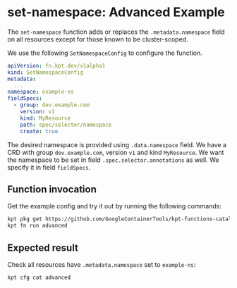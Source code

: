 # set-namespace: Advanced Example

The `set-namespace` function adds or replaces the `.metadata.namespace` field on
all resources except for those known to be cluster-scoped.

We use the following `SetNamespaceConfig` to configure the function.

```yaml
apiVersion: fn.kpt.dev/v1alpha1
kind: SetNamespaceConfig
metadata:
  ...
namespace: example-ns
fieldSpecs:
  - group: dev.example.com
    version: v1
    kind: MyResource
    path: spec/selector/namespace
    create: true
```

The desired namespace is provided using `.data.namespace` field. We have a CRD
with group `dev.example.com`, version `v1` and kind `MyResource`. We want the
namespace to be set in field `.spec.selector.annotations` as well. We specify it
in field `fieldSpecs`.

## Function invocation

Get the example config and try it out by running the following commands:

<!-- @getAndRunPkg @test -->
```sh
kpt pkg get https://github.com/GoogleContainerTools/kpt-functions-catalog.git/examples/set-namespace/advanced .
kpt fn run advanced
```

## Expected result

Check all resources have `.metadata.namespace` set to `example-ns`:

```sh
kpt cfg cat advanced
```
